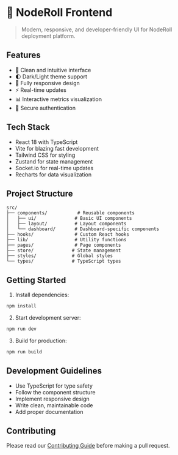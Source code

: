 # 🎨 NodeRoll Frontend

> Modern, responsive, and developer-friendly UI for NodeRoll deployment platform.

## Features

- 🎯 Clean and intuitive interface
- 🌓 Dark/Light theme support
- 📱 Fully responsive design
- ⚡ Real-time updates
- 📊 Interactive metrics visualization
- 🔐 Secure authentication

## Tech Stack

- React 18 with TypeScript
- Vite for blazing fast development
- Tailwind CSS for styling
- Zustand for state management
- Socket.io for real-time updates
- Recharts for data visualization

## Project Structure

```
src/
├── components/           # Reusable components
│   ├── ui/              # Basic UI components
│   ├── layout/          # Layout components
│   └── dashboard/       # Dashboard-specific components
├── hooks/               # Custom React hooks
├── lib/                 # Utility functions
├── pages/               # Page components
├── store/              # State management
├── styles/             # Global styles
└── types/              # TypeScript types
```

## Getting Started

1. Install dependencies:
```bash
npm install
```

2. Start development server:
```bash
npm run dev
```

3. Build for production:
```bash
npm run build
```

## Development Guidelines

- Use TypeScript for type safety
- Follow the component structure
- Implement responsive design
- Write clean, maintainable code
- Add proper documentation

## Contributing

Please read our [Contributing Guide](../CONTRIBUTING.md) before making a pull request.
